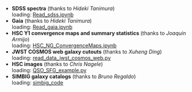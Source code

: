 - **SDSS spectra** (thanks to *Hideki Tanimura*)  
  loading: [Read\_sdss.ipynb](Read_sdss.ipynb)
- **Gaia** (thanks to *Hideki Tanimura*)  
  loading: [Read\_gaia.ipynb](Read_gaia.ipynb)
- **HSC Y1 convergence maps and summary statistics** (thanks to *Joaquin Armijo*)  
  loading: [HSC\_NG\_ConvergenceMaps.ipynb](HSC_NG_ConvergenceMaps.ipynb)
- **JWST COSMOS web galaxy cutouts** (thanks to *Xuheng Ding*)  
  loading: [read\_data\_jwst\_cosmos\_web.py](read_data_jwst_cosmos_web.py)
- **HSC images** (thanks to *Chris Nagele*)  
  loading: [QSO\_SFG\_example.py](QSO_SFG_example.py)
- **SIMBIG galaxy catalogs** (thanks to *Bruno Regaldo*)  
  loading: [simbig\_code](simbig_code)

